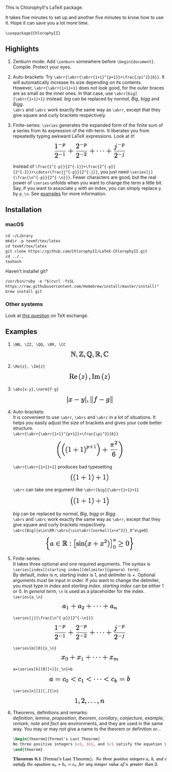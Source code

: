 This is ChlorophyII's LaTeX package. 

It takes five minutes to set up and another five minutes to know how to use it. Hope it can save you a lot more time.

`\usepackage{ChlorophyII}`

## Highlights
1. Zenburn mode: Add `\zenburn` somewhere before `\begin{document}`. Compile. Protect your eyes.
2. Auto-brackets: Try `\abrr{\abrr{\abrr{1+1}^{p+1}}+\frac{/pi^2}{6}}`. It will automatically increase its size depending on its contents.  
	However, `\abrr{\abrr{1+1}+1}` does not look good, for the outer braces  are as small as the inner ones. In that case, use `\abrr[big]{\abrr{1+1}+1}` instead. *big* can be replaced by *normal*, *Big*, *bigg* and *Bigg*.  
	`\abrs` and `\abrc` work exactly the same way as `\abrr`, except that they give square and curly brackets respectively.  
3. Finite-series: `\series` generates the expanded form of the finite sum of a series from its expression of the nth-term. It liberates you from repeatedly typing awkward LaTeX expressions. Look at it!  
	<div align="center"><img src="readme-images/series_j_frac_n^.jpeg"></div>  
	
	Instead of `\frac{1^{-p}}{2^{-1}}+\frac{2^{-p}}{2^{-2}}+\cdots+\frac{j^{-p}}{2^{-j}}`, you just need `\series[j]{\frac{\n^{-p}}{2^{-\n}}}`. Fewer characters are good, but the real power of `\series` unfolds when you want to change the term a little bit. Say, if you want to associate `p` with an index, you can simply replace `p` by `p_\n`. 
		See <a href="#examples">examples</a> for more information.

## Installation
### macOS
```shell
cd ~/Library
mkdir -p texmf/tex/latex
cd texmf/tex/latex
git clone https://github.com/ChlorophyII/LaTeX-ChlorophyII.git
cd ../..
texhash
```
Haven't installel git?

```shell
/usr/bin/ruby -e "$(curl -fsSL https://raw.githubusercontent.com/Homebrew/install/master/install)"
brew install git
```

### Other systems
Look at [this question](https://tex.stackexchange.com/questions/1137/where-do-i-place-my-own-sty-or-cls-files-to-make-them-available-to-all-my-te) on TeX exchange.

## <a id="examples"></a>Examples
1. `\NN, \ZZ, \QQ, \RR, \CC`  
	<div  align="center"><img src="readme-images/NN,_ZZ,_QQ,_RR,_.jpeg"></div>  
	
2. `\Re{z}, \Im{z}`  
	<div  align="center"><img src="readme-images/Re_z_,_Im_z.jpeg"></div>  
	
3. `\abs{x-y},\norm{f-g}`  
	<div  align="center"><img src="readme-images/abs_x-y_,_norm_f.jpeg"></div>  
	
4. Auto-brackets:  
	It is convenient to use `\abrr`, `\abrs` and `\abrc` in a lot of situations. It helps you easily adjust the size of brackets and gives your code better structure.  
	`\abrr{\abrr{\abrr{1+1}^{p+1}}+\frac{\pi^2}{6}}`  
	<div  align="center"><img src="readme-images/abrr_abrr_abrr_1.jpeg"></div>  
	
	`\abrr{\abrr{1+1}+1}` produces bad typesetting  
	<div  align="center"><img src="readme-images/abrr_abrr_1+1_+1.jpeg"></div>  
	
	`\abrr` can take one argument like `\abrr[big]{\abrr{1+1}+1}`  
	<div  align="center"><img src="readme-images/abrr_big_abrr_1+.jpeg"></div>  
	
	*big* can be replaced by *normal*, *Big*, *bigg* or *Bigg*.  
	`\abrs` and `\abrc` work exactly the same way as `\abrr`, except that they give square and curly brackets respectively.  
	`\abrc[Big]{a\in\RR:\abrs{\sin\abrr[normal]{x+x^2}}_0^a\ge0}`  
	<div  align="center"><img src="readme-images/abrc_Big_a_in_RR.jpeg"></div>  
	
5. Finite-series:  
	It takes three optional and one required arguments. The syntax is  
	`\series[index][starting index][delimiter]{general term}`.  
	By default, *index* is n, *starting index* is 1, and *delimiter* is +. Optional arguments must be input in order. If you want to change the delimiter, you must type in *index* and *starting index*. *starting index* can be either 1 or 0. In *general term*, `\n` is used as a placeholder for the index.  
	`\series{a_\n}`  
	<div  align="center"><img src="readme-images/series_a_n.jpeg"></div>  
	
	`\series[j]{\frac{\n^{-p}}{2^{-\n}}}`
	<div  align="center"><img src="readme-images/series_j_frac_n^.jpeg"></div>  
	
	`\series[m][0]{x_\n}`  
	<div  align="center"><img src="readme-images/series_m_0_x_n.jpeg"></div>  
	
	`a=\series[k][0][<]{c_\n}=b`  
	<div  align="center"><img src="readme-images/a=_series_k_0_<_.jpeg"></div>  
	
	`\series[n][1][,]{\n}`  
	<div  align="center"><img src="readme-images/series_n_1_,_n.jpeg"></div>  
	
6. Theorems, definitions and remarks:  
	*definition*, *lemma*, *proposition*, *theorem*, *corollary*, *conjecture*, *example*, *remark*, *note* and *fact* are environments, and they are used in the same way. You may or may not give a name to the theorem or definition or...

	```tex
	\begin{theorem}[Fermat's Last Theorem]
	No three positive integers $a$, $b$, and $c$ satisfy the equation $a_n+b_n=c_n$ for any integer value of $n$ greater than $2$.
	\end{theorem}
	```
	<div  align="center"><img src="readme-images/Fermat's_Last_Th.jpeg"></div>  
	
